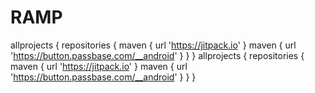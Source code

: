 # RAMP
allprojects {     repositories {         maven { url 'https://jitpack.io' }         maven { url 'https://button.passbase.com/__android' }     } }
allprojects {
    repositories {
        maven { url 'https://jitpack.io' }
        maven { url 'https://button.passbase.com/__android' }
    }
}
